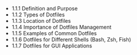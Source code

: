 

- 1.1.1 Definition and Purpose
- 1.1.2 Types of Dotfiles
- 1.1.3 Location of Dotfiles
- 1.1.4 Importance of Dotfiles Management
- 1.1.5 Examples of Common Dotfiles
- 1.1.6 Dotfiles for Different Shells (Bash, Zsh, Fish)
- 1.1.7 Dotfiles for GUI Applications